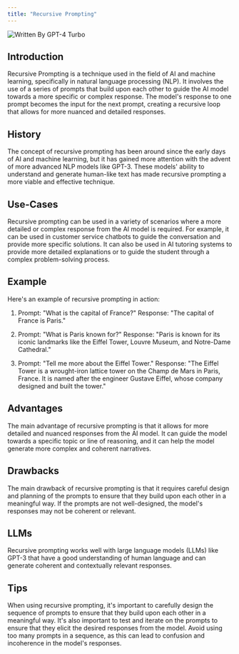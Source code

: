 ```yaml
---
title: "Recursive Prompting"
---
```


![Written By GPT-4 Turbo](https://img.shields.io/badge/Written%20By-GPT--4%20Turbo-5A5A5A?style=for-the-badge&logo=openai&logoColor=white)

## Introduction

Recursive Prompting is a technique used in the field of AI and machine learning, specifically in natural language processing (NLP). It involves the use of a series of prompts that build upon each other to guide the AI model towards a more specific or complex response. The model's response to one prompt becomes the input for the next prompt, creating a recursive loop that allows for more nuanced and detailed responses.

## History

The concept of recursive prompting has been around since the early days of AI and machine learning, but it has gained more attention with the advent of more advanced NLP models like GPT-3. These models' ability to understand and generate human-like text has made recursive prompting a more viable and effective technique.

## Use-Cases

Recursive prompting can be used in a variety of scenarios where a more detailed or complex response from the AI model is required. For example, it can be used in customer service chatbots to guide the conversation and provide more specific solutions. It can also be used in AI tutoring systems to provide more detailed explanations or to guide the student through a complex problem-solving process.

## Example

Here's an example of recursive prompting in action:

1. Prompt: "What is the capital of France?"
   Response: "The capital of France is Paris."

2. Prompt: "What is Paris known for?"
   Response: "Paris is known for its iconic landmarks like the Eiffel Tower, Louvre Museum, and Notre-Dame Cathedral."

3. Prompt: "Tell me more about the Eiffel Tower."
   Response: "The Eiffel Tower is a wrought-iron lattice tower on the Champ de Mars in Paris, France. It is named after the engineer Gustave Eiffel, whose company designed and built the tower."

## Advantages

The main advantage of recursive prompting is that it allows for more detailed and nuanced responses from the AI model. It can guide the model towards a specific topic or line of reasoning, and it can help the model generate more complex and coherent narratives.

## Drawbacks

The main drawback of recursive prompting is that it requires careful design and planning of the prompts to ensure that they build upon each other in a meaningful way. If the prompts are not well-designed, the model's responses may not be coherent or relevant.

## LLMs

Recursive prompting works well with large language models (LLMs) like GPT-3 that have a good understanding of human language and can generate coherent and contextually relevant responses.

## Tips

When using recursive prompting, it's important to carefully design the sequence of prompts to ensure that they build upon each other in a meaningful way. It's also important to test and iterate on the prompts to ensure that they elicit the desired responses from the model. Avoid using too many prompts in a sequence, as this can lead to confusion and incoherence in the model's responses.